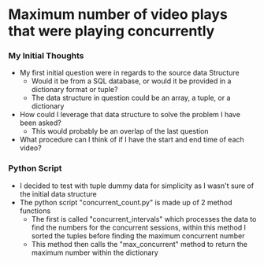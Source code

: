 # Maximum number of video plays that were playing concurrently

### My Initial Thoughts

- My first initial question were in regards to the source data Structure
  - Would it be from a SQL database, or would it be provided in a dictionary format or tuple?
  - The data structure in question could be an array, a tuple, or a dictionary
- How could I leverage that data structure to solve the problem I have been asked?
  - This would probably be an overlap of the last question
- What procedure can I think of if I have the start and end time of each video?

### Python Script
- I decided to test with tuple dummy data for simplicity as I wasn't sure of the initial data structure
- The python script "concurrent_count.py" is made up of 2 method functions
  - The first is called "concurrent_intervals" which processes the data to find the numbers for the concurrent sessions, within this method I sorted the tuples before finding the maximum concurrent number
  - This method then calls the "max_concurrent" method to return the maximum number within the dictionary
